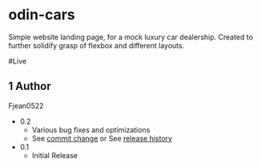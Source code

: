# odin-cars

Simple website landing page, for a mock luxury car dealership. Created to further solidify grasp of flexbox and different layouts.

#Live

## 1 Author
Fjean0522

* 0.2
    * Various bug fixes and optimizations
    * See [commit change]() or See [release history]()
* 0.1
    * Initial Release
